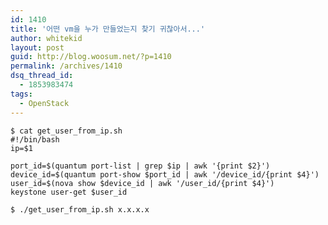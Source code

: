 ```yaml
---
id: 1410
title: '어떤 vm을 누가 만들었는지 찾기 귀찮아서...'
author: whitekid
layout: post
guid: http://blog.woosum.net/?p=1410
permalink: /archives/1410
dsq_thread_id:
  - 1853983474
tags:
  - OpenStack
---
```


    $ cat get_user_from_ip.sh
    #!/bin/bash
    ip=$1

    port_id=$(quantum port-list | grep $ip | awk '{print $2}')
    device_id=$(quantum port-show $port_id | awk '/device_id/{print $4}')
    user_id=$(nova show $device_id | awk '/user_id/{print $4}')
    keystone user-get $user_id

    $ ./get_user_from_ip.sh x.x.x.x
